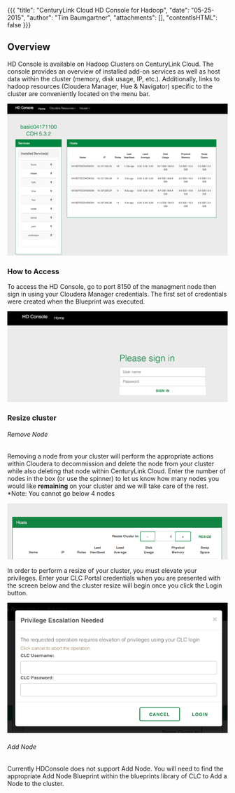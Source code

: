 {{{
  "title": "CenturyLink Cloud HD Console for Hadoop",
  "date": "05-25-2015",
  "author": "Tim Baumgartner",
  "attachments": [],
  "contentIsHTML": false
}}}

## Overview

HD Console is available on Hadoop Clusters on CenturyLink Cloud. The console provides an overview of installed add-on services as well as host data within the cluster (memory, disk usage, IP, etc.). Additionally, links to hadoop resources (Cloudera Manager, Hue & Navigator) specific to the cluster are conveniently located on the menu bar.

![CLC Search Cloudera Blueprint](../images/Cloudera/hd_console_main.png)

### How to Access

To access the HD Console, go to port 8150 of the managment node then sign in using your Cloudera Manager credentials. The first set of credentials were created when the Blueprint was executed.

![CLC Search Cloudera Blueprint](../images/Cloudera/hd_console_sign_in.png)

### Resize cluster

###### Remove Node
Removing a node from your cluster will perform the appropriate actions within Cloudera to decommission and delete the node from your cluster while also deleting that node within CenturyLink Cloud.  Enter the number of nodes in the box (or use the spinner) to let us know how many nodes you would like **remaining** on your cluster and we will take care of the rest.  *Note: You cannot go below 4 nodes

![HDConsole Click Resize](../images/Cloudera/hd_console_resize.png)

In order to perform a resize of your cluster, you must elevate your privileges.  Enter your CLC Portal credentials when you are presented with the screen below and the cluster resize will begin once you click the Login button.

![HDConsole Click Privilege Elevation](../images/Cloudera/hd_console_resize_credentials.png)

###### Add Node
Currently HDConsole does not support Add Node.  You will need to find the appropriate Add Node Blueprint within the blueprints library of CLC to Add a Node to the cluster.